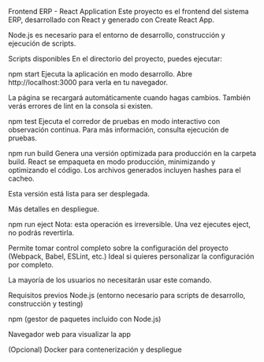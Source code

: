 Frontend ERP - React Application
Este proyecto es el frontend del sistema ERP, desarrollado con React y generado con Create React App.

Node.js es necesario para el entorno de desarrollo, construcción y ejecución de scripts.

Scripts disponibles
En el directorio del proyecto, puedes ejecutar:

npm start
Ejecuta la aplicación en modo desarrollo.
Abre http://localhost:3000 para verla en tu navegador.

La página se recargará automáticamente cuando hagas cambios.
También verás errores de lint en la consola si existen.

npm test
Ejecuta el corredor de pruebas en modo interactivo con observación continua.
Para más información, consulta ejecución de pruebas.

npm run build
Genera una versión optimizada para producción en la carpeta build.
React se empaqueta en modo producción, minimizando y optimizando el código.
Los archivos generados incluyen hashes para el cacheo.

Esta versión está lista para ser desplegada.

Más detalles en despliegue.

npm run eject
Nota: esta operación es irreversible. Una vez ejecutes eject, no podrás revertirla.

Permite tomar control completo sobre la configuración del proyecto (Webpack, Babel, ESLint, etc.)
Ideal si quieres personalizar la configuración por completo.

La mayoría de los usuarios no necesitarán usar este comando.

Requisitos previos
Node.js (entorno necesario para scripts de desarrollo, construcción y testing)

npm (gestor de paquetes incluido con Node.js)

Navegador web para visualizar la app

(Opcional) Docker para contenerización y despliegue
